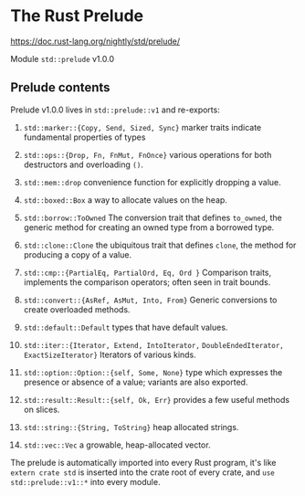 # The Rust Prelude
https://doc.rust-lang.org/nightly/std/prelude/

Module `std::prelude` v1.0.0

## Prelude contents
Prelude v1.0.0 lives in `std::prelude::v1` and re-exports:

1. `std::marker::{Copy, Send, Sized, Sync}`
    marker traits indicate fundamental properties of types

2. `std::ops::{Drop, Fn, FnMut, FnOnce}`
    various operations for both destructors and overloading `()`.

3. `std::mem::drop`
    convenience function for explicitly dropping a value.

4. `std::boxed::Box`
    a way to allocate values on the heap.

5. `std::borrow::ToOwned`
    The conversion trait that defines `to_owned`, the generic 
    method for creating an owned type from a borrowed type.

6. `std::clone::Clone` the ubiquitous trait that defines 
    `clone`, the method for producing a copy of a value.

7. `std::cmp::{PartialEq, PartialOrd, Eq, Ord }` 
    Comparison traits, implements the comparison 
    operators; often seen in trait bounds.

8. `std::convert::{AsRef, AsMut, Into, From}`
    Generic conversions to create overloaded methods.

9. `std::default::Default`
    types that have default values.

10. `std::iter::{Iterator, Extend, IntoIterator,`
    `DoubleEndedIterator, ExactSizeIterator}`
     Iterators of various kinds.

11. `std::option::Option::{self, Some, None}`
     type which expresses the presence or absence 
     of a value; variants are also exported.

12. `std::result::Result::{self, Ok, Err}`
     provides a few useful methods on slices.

13. `std::string::{String, ToString}`
     heap allocated strings.

14. `std::vec::Vec`
     a growable, heap-allocated vector.


The prelude is automatically imported into every Rust program, it's like
`extern crate std` is inserted into the crate root of every crate, and 
`use std::prelude::v1::*` into every module.
